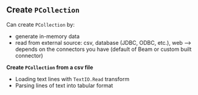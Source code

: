 ## Create `PCollection`

Can create `PCollection` by:
- generate in-memory data
- read from external source: csv, database (JDBC, ODBC, etc.), web --> depends on the connectors you have (default of Beam or custom built connector)

**Create `PCollection` from a csv file**
- Loading text lines with `TextIO.Read` transform
- Parsing lines of text into tabular format